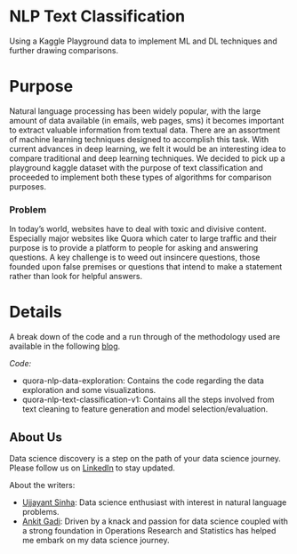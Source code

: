 # NLP Text Classification
Using a Kaggle Playground data to implement ML and DL techniques and further drawing comparisons.

# Purpose
Natural language processing has been widely popular, with the large amount of data available (in emails, web pages, sms) it becomes important to extract valuable information from textual data. There are an assortment of machine learning techniques designed to accomplish this task. With current advances in deep learning, we felt it would be an interesting idea to compare traditional and deep learning techniques. We decided to pick up a playground kaggle dataset with the purpose of text classification and proceeded to implement both these types of algorithms for comparison purposes. 


### Problem 
In today’s world, websites have to deal with toxic and divisive content. Especially major websites like Quora which cater to large traffic and their purpose is to provide a platform to people for asking and answering questions. A key challenge is to weed out insincere questions, those founded upon false premises or questions that intend to make a statement rather than look for helpful answers. 


# Details
A break down of the code and a run through of the methodology used are available in the following [blog]().


*Code:* 
+ quora-nlp-data-exploration: Contains the code regarding the data exploration and some visualizations.
+ quora-nlp-text-classification-v1: Contains all the steps involved from text cleaning to feature generation and model selection/evaluation. 

## About Us
Data science discovery is a step on the path of your data science journey. Please follow us on [LinkedIn](https://www.linkedin.com/company/data-science-discovery/) to stay updated.

About the writers:
+ [Ujjayant Sinha](http://linkedin.com/in/ujjayant-sinha-0852b06b): Data science enthusiast with interest in natural language problems.
+ [Ankit Gadi](http://linkedin.com/in/gadiankit/): Driven by a knack and passion for data science coupled with a strong foundation in Operations Research and Statistics has helped me embark on my data science journey.
